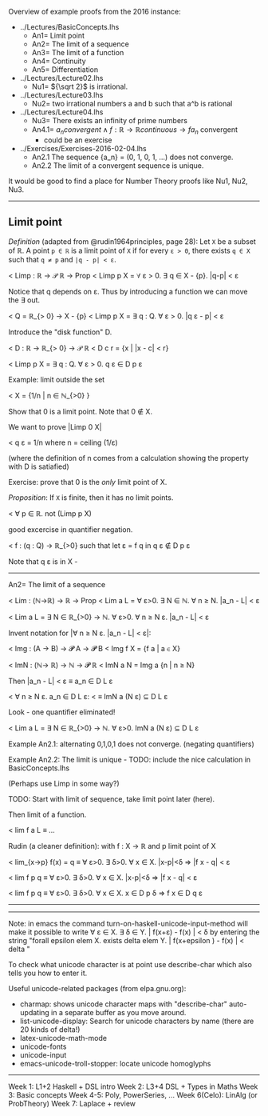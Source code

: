 Overview of example proofs from the 2016 instance:

* ../Lectures/BasicConcepts.lhs
    * An1= Limit point
    * An2= The limit of a sequence
    * An3= The limit of a function
    * An4= Continuity
    * An5= Differentiation
* ../Lectures/Lecture02.lhs
    * Nu1= ${\sqrt 2}$ is irrational.
* ../Lectures/Lecture03.lhs
    * Nu2= two irrational numbers a and b such that a^b is rational
* ../Lectures/Lecture04.lhs
    * Nu3= There exists an infinity of prime numbers
    * An4.1= ${a_n} convergent ∧ f : ℝ → ℝ continuous → {f a_n}$ convergent
	    * could be an exercise
* ../Exercises/Exercises-2016-02-04.lhs
    * An2.1 The sequence {a_n} = (0, 1, 0, 1, ...) does not converge.
    * An2.2 The limit of a convergent sequence is unique.

It would be good to find a place for Number Theory proofs like Nu1, Nu2, Nu3.

----------------------------------------------------------------

## Limit point

*Definition* (adapted from @rudin1964principles, page 28): Let `X` be
a subset of ℝ.  A point `p ∈ ℝ` is a limit point of `X` if for every
`ε > 0`, there exists `q ∈ X` such that `q ≠ p` and `|q - p| < ε`.

< Limp : ℝ → 𝒫 ℝ → Prop
< Limp p X = ∀ ε > 0. ∃ q ∈ X - {p}. |q-p| < ε

Notice that q depends on ε. Thus by introducing a function we can move the ∃ out.

< Q = ℝ_{> 0} → X - {p}
< Limp p X = ∃ q : Q. ∀ ε > 0. |q ε - p| < ε

Introduce the "disk function" D.

< D : ℝ → ℝ_{> 0} → 𝒫 ℝ
< D c r = {x | |x - c| < r}

< Limp p X = ∃ q : Q. ∀ ε > 0. q ε ∈ D p ε

Example: limit outside the set

< X = {1/n | n ∈ ℕ_{>0} }

Show that 0 is a limit point. Note that 0 ∉ X.

We want to prove |Limp 0 X|

< q ε = 1/n where n = ceiling (1/ε)

(where the definition of n comes from a calculation showing the property with D is satiafied)

Exercise: prove that 0 is the _only_ limit point of X.

*Proposition*:  If `X` is finite, then it has no limit points.

< ∀ p ∈ ℝ. not (Limp p X)

good excercise in quantifier negation.

< f : (q : Q) → ℝ_{>0}   such that let ε = f q in q ε ∉ D p ε

Note that q ε is in X -

----------------------------------------------------------------

An2= The limit of a sequence

< Lim : (ℕ→ℝ) → ℝ → Prop
< Lim a L = ∀ ε>0. ∃ N ∈ ℕ. ∀ n ≥ N. |a_n - L| < ε

< Lim a L = ∃ N ∈ ℝ_{>0} → ℕ. ∀ ε>0. ∀ n ≥ N ε. |a_n - L| < ε

Invent notation for |∀ n ≥ N ε. |a_n - L| < ε|:

< Img : (A → B) → 𝓟 A → 𝓟 B
< Img f X = {f a | a ∈ X}

< ImN : (ℕ→ ℝ) → ℕ → 𝓟 ℝ
< ImN a N = Img a {n | n ≥ N}

Then |a_n - L| < ε   ≡  a_n ∈ D L ε

<    ∀ n ≥ N ε. a_n ∈ D L ε:
< ≡  ImN a (N ε) ⊆ D L ε

Look - one quantifier eliminated!

< Lim a L = ∃ N ∈ ℝ_{>0} → ℕ. ∀ ε>0. ImN a (N ε) ⊆ D L ε

Example An2.1: alternating 0,1,0,1 does not converge.
  (negating quantifiers)

Example An2.2: The limit is unique - TODO: include the nice calculation in BasicConcepts.lhs

(Perhaps use Limp in some way?)

TODO: Start with limit of sequence, take limit point later (here).

Then limit of a function.

< lim f a L  ≡ …

Rudin (a cleaner definition): with f : X → ℝ and p limit point of X

< lim_{x→p} f(x) = q  ≡ ∀ ε>0. ∃ δ>0. ∀ x ∈ X. |x-p|<δ ⇒ |f x - q| < ε

< lim f p q  ≡ ∀ ε>0. ∃ δ>0. ∀ x ∈ X. |x-p|<δ ⇒ |f x - q| < ε

< lim f p q  ≡ ∀ ε>0. ∃ δ>0. ∀ x ∈ X. x ∈ D p δ ⇒ f x ∈ D q ε


----------------------------------------------------------------


----

Note: in emacs the command
  turn-on-haskell-unicode-input-method
will make it possible to write
  ∀ ε ∈ X. ∃ δ ∈ Y. | f(x+ε) - f(x) | < δ
by entering the string
  "forall epsilon  elem X. exists delta  elem Y. | f(x+epsilon ) - f(x) | < delta "

To check what unicode character is at point use
  describe-char
which also tells you how to enter it.

Useful unicode-related packages (from elpa.gnu.org):
* charmap: shows unicode character maps with "describe-char" auto-updating in a separate buffer as you move around.
* list-unicode-display: Search for unicode characters by name (there are 20 kinds of delta!)
* latex-unicode-math-mode
* unicode-fonts
* unicode-input
* emacs-unicode-troll-stopper: locate unicode homoglyphs

----------------------------------------------------------------

Week 1: L1+2 Haskell + DSL intro
Week 2: L3+4 DSL + Types in Maths
Week 3: Basic concepts
Week 4-5: Poly, PowerSeries, ...
Week 6(CeIo): LinAlg (or ProbTheory)
Week 7: Laplace + review
